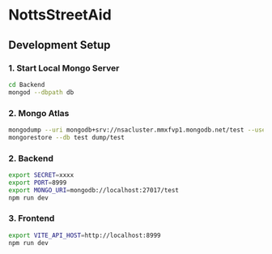 # NottsStreetAid

## Development Setup

### 1. Start Local Mongo Server
```bash
cd Backend
mongod --dbpath db
```

### 2. Mongo Atlas
```bash
mongodump --uri mongodb+srv://nsacluster.mmxfvp1.mongodb.net/test --username=nsadevs --password=removeQvo5iCU2pi7yPqjM -vvvvv
mongorestore --db test dump/test
```

### 2. Backend
```bash
export SECRET=xxxx
export PORT=8999
export MONGO_URI=mongodb://localhost:27017/test
npm run dev
```

### 3. Frontend
```bash
export VITE_API_HOST=http://localhost:8999
npm run dev
```